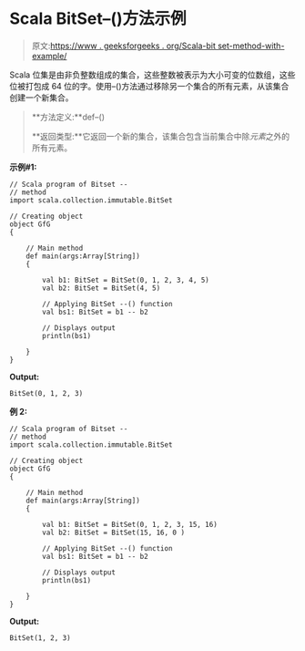 # Scala BitSet–()方法示例

> 原文:[https://www . geeksforgeeks . org/Scala-bit set-method-with-example/](https://www.geeksforgeeks.org/scala-bitset-method-with-example/)

Scala 位集是由非负整数组成的集合，这些整数被表示为大小可变的位数组，这些位被打包成 64 位的字。使用–()方法通过移除另一个集合的所有元素，从该集合创建一个新集合。

> **方法定义:**def–()
> 
> **返回类型:**它返回一个新的集合，该集合包含当前集合中除*元素*之外的所有元素。

**示例#1:**

```
// Scala program of Bitset --
// method 
import scala.collection.immutable.BitSet 

// Creating object 
object GfG 
{ 

    // Main method 
    def main(args:Array[String]) 
    { 

        val b1: BitSet = BitSet(0, 1, 2, 3, 4, 5) 
        val b2: BitSet = BitSet(4, 5) 

        // Applying BitSet --() function 
        val bs1: BitSet = b1 -- b2

        // Displays output 
        println(bs1) 

    } 
} 
```

**Output:**

```
BitSet(0, 1, 2, 3)

```

**例 2:**

```
// Scala program of Bitset --
// method 
import scala.collection.immutable.BitSet 

// Creating object 
object GfG 
{ 

    // Main method 
    def main(args:Array[String]) 
    { 

        val b1: BitSet = BitSet(0, 1, 2, 3, 15, 16) 
        val b2: BitSet = BitSet(15, 16, 0 ) 

        // Applying BitSet --() function 
        val bs1: BitSet = b1 -- b2

        // Displays output 
        println(bs1) 

    } 
} 
```

**Output:**

```
BitSet(1, 2, 3)

```
